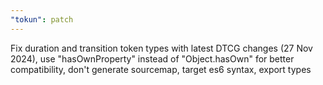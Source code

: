 ```yaml
---
"tokun": patch
---
```


Fix duration and transition token types with latest DTCG changes (27 Nov 2024), use "hasOwnProperty" instead of "Object.hasOwn" for better compatibility, don't generate sourcemap, target es6 syntax, export types
